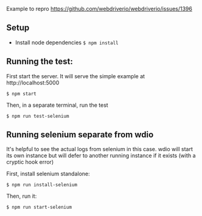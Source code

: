 Example to repro https://github.com/webdriverio/webdriverio/issues/1396

## Setup

- Install node dependencies `$ npm install`

## Running the test:

First start the server. It will serve the simple example at http://localhost:5000

    $ npm start

Then, in a separate terminal, run the test

    $ npm run test-selenium


## Running selenium separate from wdio

It's helpful to see the actual logs from selenium in this case. wdio will start its own instance but
will defer to another running instance if it exists (with a cryptic hook error)

First, install selenium standalone:

    $ npm run install-selenium

Then, run it:

    $ npm run start-selenium
